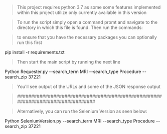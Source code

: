 > This project requires python 3.7 as some some features implemented within this project 
> utilize only currently available in this version

> To run the script simply open a command promt and navigate to the directory
> in which this file is found. Then run the commands:

> to ensure that you have the necessary packages you can optionally run this first

pip install -r requirements.txt

> Then start the main script by running the next line

Python Requester.py --search_term MRI --search_type Procedure --search_zip 37221 

> You'll see output of the URLs and some of the JSON response output

> ################################################################################

> Alternatively, you can run the Selenium Version as seen below:

Python SeleniumVersion.py --search_term MRI --search_type Procedure --search_zip 37221

